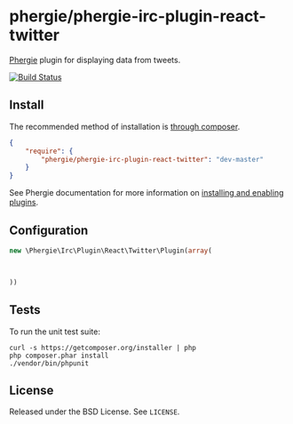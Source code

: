 # phergie/phergie-irc-plugin-react-twitter

[Phergie](http://github.com/phergie/phergie-irc-bot-react/) plugin for displaying data from tweets.

[![Build Status](https://secure.travis-ci.org/phergie/phergie-irc-plugin-react-twitter.png?branch=master)](http://travis-ci.org/phergie/phergie-irc-plugin-react-twitter)

## Install

The recommended method of installation is [through composer](http://getcomposer.org).

```JSON
{
    "require": {
        "phergie/phergie-irc-plugin-react-twitter": "dev-master"
    }
}
```

See Phergie documentation for more information on
[installing and enabling plugins](https://github.com/phergie/phergie-irc-bot-react/wiki/Usage#plugins).

## Configuration

```php
new \Phergie\Irc\Plugin\React\Twitter\Plugin(array(



))
```

## Tests

To run the unit test suite:

```
curl -s https://getcomposer.org/installer | php
php composer.phar install
./vendor/bin/phpunit
```

## License

Released under the BSD License. See `LICENSE`.
